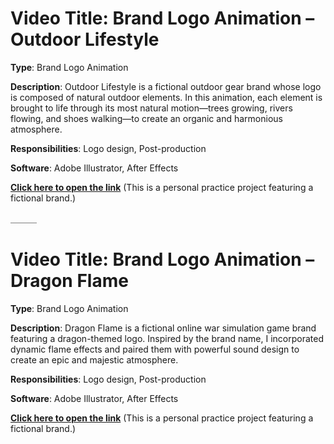 # Video Title: Brand Logo Animation – Outdoor Lifestyle
**Type**: Brand Logo Animation

**Description**: Outdoor Lifestyle is a fictional outdoor gear brand whose logo is composed of natural outdoor elements. In this animation, each element is brought to life through its most natural motion—trees growing, rivers flowing, and shoes walking—to create an organic and harmonious atmosphere.

**Responsibilities**: Logo design, Post-production

**Software**: Adobe Illustrator, After Effects

**[Click here to open the link](https://drive.google.com/file/d/1ToALbOSefTOcZZ_xtug1wftiGp-KWW32/view?usp=sharing)**
(This is a personal practice project featuring a fictional brand.)

＿＿＿
# Video Title: Brand Logo Animation – Dragon Flame
**Type**: Brand Logo Animation

**Description**: Dragon Flame is a fictional online war simulation game brand featuring a dragon-themed logo. Inspired by the brand name, I incorporated dynamic flame effects and paired them with powerful sound design to create an epic and majestic atmosphere.

**Responsibilities**: Logo design, Post-production

**Software**: Adobe Illustrator, After Effects

**[Click here to open the link](https://drive.google.com/file/d/1XC4Bsa4jtCpK3v16qoE5AUeoccXVYeE2/view?usp=sharing)**
(This is a personal practice project featuring a fictional brand.)
